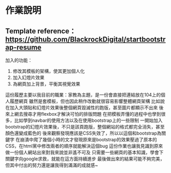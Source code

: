 # 作業說明

## Template reference：https://github.com/BlackrockDigital/startbootstrap-resume

加入的功能：
1. 修改其模板的架構，使其更加個人化
2. 加入幻燈片效果
3. 為網頁加上背景，平衡其視覺效果

這份履歷主要以我目前的職業：家教為主題，是一份會直接把連結放在104上的個人履歷網頁
雖然是套模板，但也因此稍作改動就很容易影響整體網頁架構
比如說在加入大頭貼和幻燈片效果後整個網頁毀滅性的跑版，甚至圖片都顯示不出來
後來上網去搜尋才用flexbox才解決可怕的排版問題
在把模板弄懂的過程中也學到很多，比如學到navbar的使用方法以及在使用bootstrap上的一些限制
一開始加入bootstrap的幻燈片效果後，不只是該頁跑版，整個網站的格式都完全消失，甚至顏色還變成藍色的
後來觀察發現應該是CSS失效了，所以以這個和bootstrap為關鍵字
在崩潰中爬了幾個小時的文才發現原來是bootstrap的效果壓過了原本的CSS，在html黨中修改兩者的順序就能解決這個bug
這份作業也讓我見識到原來做一份個人網站出來對我來說並非遙不可及
只需要一些網頁的基本知識，學會下關鍵字向google求救，就能在這方面持續進步
最後做出來的結果可能不夠完美，但其中付出的努力還是讓我得到滿滿的成就感~
